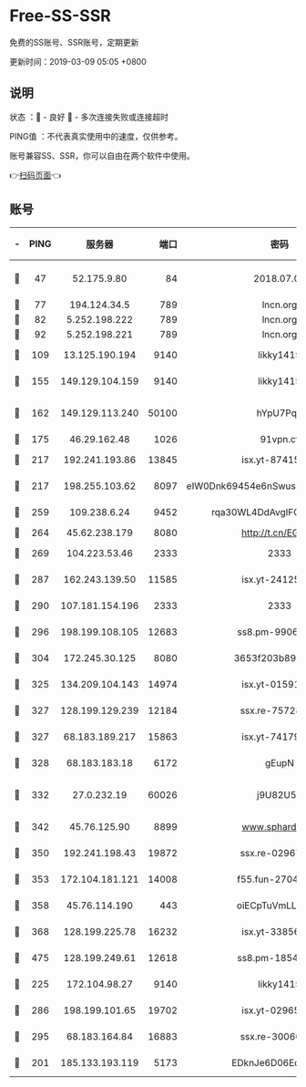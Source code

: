 # Free-SS-SSR

免费的SS账号、SSR账号，定期更新

更新时间：2019-03-09 05:05 +0800

## 说明

状态     ：🙂 - 良好 🙁 - 多次连接失败或连接超时

PING值   ：不代表真实使用中的速度，仅供参考。

账号兼容SS、SSR，你可以自由在两个软件中使用。

👉[扫码页面](https://liesauer.github.io/Free-SS-SSR/)👈

## 账号

|-|PING|服务器|端口|密码|加密方式|区域|
|:----:|:----:|:-----:|-----:|:----:|:----:|:----:|
|🙂|47|52.175.9.80|84|2018.07.07|chacha20-ietf-poly1305|HK|
|🙂|77|194.124.34.5|789|lncn.org|rc4|JP|
|🙂|82|5.252.198.222|789|lncn.org|rc4|JP|
|🙂|92|5.252.198.221|789|lncn.org|rc4|JP|
|🙂|109|13.125.190.194|9140|likky1415|aes-256-cfb|KR|
|🙂|155|149.129.104.159|9140|likky1415|aes-256-cfb|CN|
|🙂|162|149.129.113.240|50100|hYpU7PqP|chacha20-ietf-poly1305|CN|
|🙂|175|46.29.162.48|1026|91vpn.cf|rc4-md5|RU|
|🙂|217|192.241.193.86|13845|isx.yt-87415016|aes-256-cfb|US|
|🙂|217|198.255.103.62|8097|eIW0Dnk69454e6nSwuspv9DmS201tQ0D|aes-256-cfb|US|
|🙂|259|109.238.6.24|9452|rqa30WL4DdAvgIFG6Fs3znzTa|aes-256-cfb|FR|
|🙂|264|45.62.238.179|8080|http://t.cn/EGJIyrl|rc4-md5|CA|
|🙂|269|104.223.53.46|2333|2333|aes-256-cfb|US|
|🙂|287|162.243.139.50|11585|isx.yt-24125616|aes-256-cfb|US|
|🙂|290|107.181.154.196|2333|2333|aes-256-cfb|US|
|🙂|296|198.199.108.105|12683|ss8.pm-99061296|aes-256-cfb|US|
|🙂|304|172.245.30.125|8080|3653f203b896678d|chacha20-ietf|US|
|🙂|325|134.209.104.143|14974|isx.yt-01591248|aes-256-cfb|SG|
|🙂|327|128.199.129.239|12184|ssx.re-75728263|aes-256-cfb|SG|
|🙂|327|68.183.189.217|15863|isx.yt-74179811|aes-256-cfb|SG|
|🙂|328|68.183.183.18|6172|gEupN|aes-256-cfb|SG|
|🙂|332|27.0.232.19|60026|j9U82U53|xchacha20-ietf-poly1305|HK|
|🙂|342|45.76.125.90|8899|www.sphard.com|aes-256-cfb|AU|
|🙂|350|192.241.198.43|19872|ssx.re-02967346|aes-256-cfb|US|
|🙂|353|172.104.181.121|14008|f55.fun-27044254|aes-256-cfb|SG|
|🙂|358|45.76.114.190|443|oiECpTuVmLLxk4Ts|aes-256-cfb|AU|
|🙂|368|128.199.225.78|16232|isx.yt-33856975|aes-256-cfb|SG|
|🙂|475|128.199.249.61|12618|ss8.pm-18545476|aes-256-cfb|SG|
|🙂|225|172.104.98.27|9140|likky1415|aes-256-cfb|JP|
|🙂|286|198.199.101.65|19702|isx.yt-02965694|aes-256-cfb|US|
|🙂|295|68.183.164.84|16883|ssx.re-30060454|aes-256-cfb|US|
|🙁|201|185.133.193.119|5173|EDknJe6D06EoWDaw|aes-256-cfb|US|

